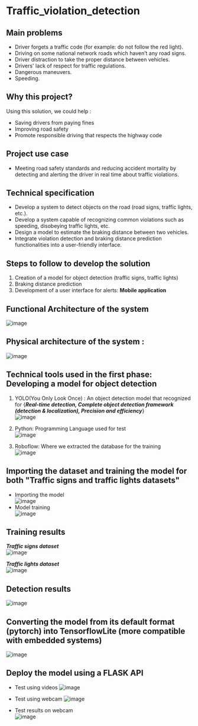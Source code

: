 # Traffic_violation_detection  

## Main problems
- Driver forgets a traffic code (for example: do not follow the red light). 
- Driving on some national network roads which haven’t any road signs. 
- Driver distraction ​to take the proper distance between vehicles. 
- Drivers' lack of respect for traffic regulations.
- Dangerous maneuvers. 
- Speeding.

## Why this project?  
Using this solution, we could help : 
- Saving drivers from paying fines 
- Improving road safety 
- Promote responsible driving that respects the highway code

## Project use case  
- Meeting road safety standards and reducing accident mortality by detecting and alerting the driver in real time about traffic violations. 

## Technical specification  
* Develop a system to detect objects on the road (road signs, traffic lights, etc.).  
* Develop a system capable of recognizing common violations such as speeding, disobeying traffic lights, etc.
* Design a model to estimate the braking distance between two vehicles.
* Integrate violation detection and braking distance prediction functionalities into a user-friendly interface.

## Steps to follow to develop the solution
1. Creation of a model for object detection (traffic signs, traffic lights)
2. Braking distance prediction
3. Development of a user interface for alerts: **Mobile application** 

## Functional Architecture of the system  
![image](https://github.com/MohammedBOULAHNA/Traffic_violation_detection/assets/124175118/980c83cf-629b-414f-8704-831009aa0f13)  
## Physical architecture of the system :  
![image](https://github.com/MohammedBOULAHNA/Traffic_violation_detection/assets/124175118/7193ae3e-fa41-4ac2-9af4-dba91a91e704)

## Technical tools used in the first phase: Developing a model for object detection  
1. YOLO(You Only Look Once) : An object detection model that recognized for {***Real-time detection, Complete object detection framework (detection & localization), Precision and efficiency***}  
![image](https://github.com/MohammedBOULAHNA/Traffic_violation_detection/assets/124175118/55642e6a-e646-4d4c-82e6-f3879f57e4df)  

2. Python: Programming Language used for test  
![image](https://github.com/MohammedBOULAHNA/Traffic_violation_detection/assets/124175118/c7fdd5d9-4aba-4665-beba-7ca2c9d97fdb)  

3. Roboflow: Where we extracted the database for the training  
![image](https://github.com/MohammedBOULAHNA/Traffic_violation_detection/assets/124175118/f1cdcd92-3a6c-4bd9-8417-0e906872fbb1)

## Importing the dataset and training the model for both "Traffic signs and traffic lights datasets"  
* Importing the model  
![image](https://github.com/MohammedBOULAHNA/Traffic_violation_detection/assets/124175118/2acdff68-a649-4b4a-a321-717af6921685)  
* Model training  
![image](https://github.com/MohammedBOULAHNA/Traffic_violation_detection/assets/124175118/adf0d9b8-dd21-4aaf-9576-9b32ad676d1c)
  
## Training results  
***Traffic signs dataset***  
![image](https://github.com/MohammedBOULAHNA/Traffic_violation_detection/assets/124175118/27e46f99-1fa3-4bf0-b6da-3e34e29ec439)

***Traffic lights dataset***  
![image](https://github.com/MohammedBOULAHNA/Traffic_violation_detection/assets/124175118/88525aa9-fd2e-4563-b9bf-c3df927b8824)

## Detection results  
![image](https://github.com/MohammedBOULAHNA/Traffic_violation_detection/assets/124175118/91d5f528-c782-4ad6-8ccc-aba6c5f210cb)

## Converting the model from its default format (pytorch) into TensorflowLite (more compatible with embedded systems)  
![image](https://github.com/MohammedBOULAHNA/Traffic_violation_detection/assets/124175118/4994dfac-cc32-47bc-a2d4-db98056e2312)  

## Deploy the model using a FLASK API  
* Test using videos
![image](https://github.com/MohammedBOULAHNA/Traffic_violation_detection/assets/124175118/f21c4f6f-6eb4-4d99-be80-8e48af0c94a9)
* Test using webcam
![image](https://github.com/MohammedBOULAHNA/Traffic_violation_detection/assets/124175118/a21d1341-0a8a-414d-a417-e9544429f27d)

* Test results on webcam  
![image](https://github.com/MohammedBOULAHNA/Traffic_violation_detection/assets/124175118/ce4bf7de-c9b4-4167-9f81-64cb36741443)

